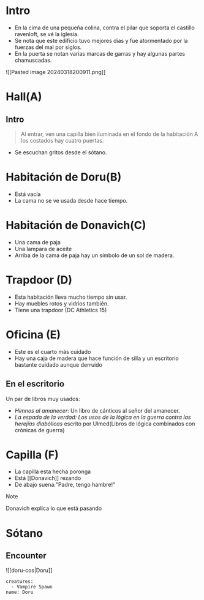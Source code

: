 # Intro
- En la cima de una pequeña colina, contra el pilar que soporta el castillo ravenloft, se vé la iglesia.
- Se nota que este edificio tuvo mejores dias y fue atormentado por la fuerzas del mal por siglos.
- En la puerta se notan varias marcas de garras y hay algunas partes chamuscadas.

![[Pasted image 20240318200911.png]]

# Hall(A)
## Intro
> Al entrar, ven una capilla bien iluminada en el fondo de la habitación
> A los costados hay cuatro puertas.
- Se escuchan gritos desde el sótano.
# Habitación de Doru(B)
- Está vacía
- La cama no se ve usada desde hace tiempo.

# Habitación de Donavich(C)
- Una cama de paja
- Una lampara de aceite 
- Arriba de la cama de paja hay un símbolo de un sol de madera.

# Trapdoor (D)
- Esta habitación lleva mucho tiempo sin usar.
- Hay muebles rotos y vidrios también.
- Tiene una trapdoor (DC Athletics 15)

# Oficina (E)
- Este es el cuarto más cuidado
- Hay una caja de madera que hace función de silla y un escritorio bastante cuidado aunque derruido

## En el escritorio
Un par de libros muy usados:
- *Himnos al amanecer*: Un libro de cánticos al señor del amanecer.
- *La espada de la verdad: Los usos de la lógica en la guerra contra las herejías diabólicas* escrito por Ulmed(Libros de lógica combinados con crónicas de guerra)
# Capilla (F)
- La capilla esta hecha poronga
- Está [[Donavich]] rezando
- De abajo suena:"Padre, tengo hambre!"
>[!note]
>Donavich explica lo que está pasando
# Sótano
## Encounter
![[doru-cos|Doru]]



```encounter
creatures:
  - Vampire Spawn
name: Doru
```
